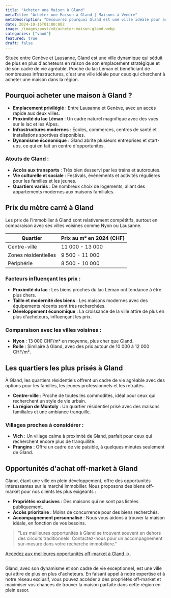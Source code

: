 ```yaml
---
title: "Acheter une Maison à Gland"
metaTitle: "Acheter une Maison à Gland | Maisons à Vendre"
metaDescription: "Découvrez pourquoi Gland est une ville idéale pour acheter une maison. Explorez le marché immobilier local, les quartiers populaires et bénéficiez de nos conseils pour réussir votre achat."
date: 2024-10-15T01:00:00Z
image: /images/post/vd/acheter-maison-gland.webp
categories: ["vaud"]
featured: true
draft: false
---
```


Située entre Genève et Lausanne, Gland est une ville dynamique qui séduit de plus en plus d'acheteurs en raison de son emplacement stratégique et de son cadre de vie agréable. Proche du lac Léman et bénéficiant de nombreuses infrastructures, c'est une ville idéale pour ceux qui cherchent à acheter une maison dans la région.

## Pourquoi acheter une maison à Gland ?

- **Emplacement privilégié** : Entre Lausanne et Genève, avec un accès rapide aux deux villes.
- **Proximité du lac Léman** : Un cadre naturel magnifique avec des vues sur le lac et les Alpes.
- **Infrastructures modernes** : Écoles, commerces, centres de santé et installations sportives disponibles.
- **Dynamisme économique** : Gland abrite plusieurs entreprises et start-ups, ce qui en fait un centre d'opportunités.

### Atouts de Gland :
- **Accès aux transports** : Très bien desservi par les trains et autoroutes.
- **Vie culturelle et sociale** : Festivals, événements et activités régulières pour les familles et les jeunes.
- **Quartiers variés** : De nombreux choix de logements, allant des appartements modernes aux maisons familiales.

## Prix du mètre carré à Gland

Les prix de l'immobilier à Gland sont relativement compétitifs, surtout en comparaison avec ses villes voisines comme Nyon ou Lausanne.

| Quartier                | Prix au m² en 2024 (CHF) |
|-------------------------|--------------------------|
| Centre-ville             | 11 000 - 13 000          |
| Zones résidentielles      | 9 500 - 11 000           |
| Périphérie                | 8 500 - 10 000           |

### Facteurs influençant les prix :
- **Proximité du lac** : Les biens proches du lac Léman ont tendance à être plus chers.
- **Taille et modernité des biens** : Les maisons modernes avec des équipements récents sont très recherchées.
- **Développement économique** : La croissance de la ville attire de plus en plus d'acheteurs, influençant les prix.

### Comparaison avec les villes voisines :
- **Nyon** : 13 000 CHF/m² en moyenne, plus cher que Gland.
- **Rolle** : Similaire à Gland, avec des prix autour de 10 000 à 12 000 CHF/m².

## Les quartiers les plus prisés à Gland

À Gland, les quartiers résidentiels offrent un cadre de vie agréable avec des options pour les familles, les jeunes professionnels et les retraités.

- **Centre-ville** : Proche de toutes les commodités, idéal pour ceux qui recherchent un style de vie urbain.
- **La région de Montoly** : Un quartier résidentiel prisé avec des maisons familiales et une ambiance tranquille.

### Villages proches à considérer :
- **Vich** : Un village calme à proximité de Gland, parfait pour ceux qui recherchent encore plus de tranquillité.
- **Prangins** : Offre un cadre de vie paisible, à quelques minutes seulement de Gland.

## Opportunités d'achat off-market à Gland

Gland, étant une ville en plein développement, offre des opportunités intéressantes sur le marché immobilier. Nous proposons des biens off-market pour nos clients les plus exigeants :

- **Propriétés exclusives** : Des maisons qui ne sont pas listées publiquement.
- **Accès prioritaire** : Moins de concurrence pour des biens recherchés.
- **Accompagnement personnalisé** : Nous vous aidons à trouver la maison idéale, en fonction de vos besoins.

> "Les meilleures opportunités à Gland se trouvent souvent en dehors des circuits traditionnels. Contactez-nous pour un accompagnement sur-mesure dans votre recherche immobilière."

[Accédez aux meilleures opportunités off-market à Gland ->](/contact).

---

Gland, avec son dynamisme et son cadre de vie exceptionnel, est une ville qui attire de plus en plus d'acheteurs. En faisant appel à notre expertise et à notre réseau exclusif, vous pouvez accéder à des propriétés off-market et maximiser vos chances de trouver la maison parfaite dans cette région en plein essor.

